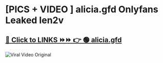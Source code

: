 
 # [PICS + VIDEO ] alicia.gfd Onlyfans Leaked len2v

## <h2><a href="https://clipsfans.com/alicia.gfd&ref=git">🔗 Click to LINKS ⏩⏩ 👉 🟢 alicia.gfd </a></h2>

<a href="https://clipsfans.com/alicia.gfd&ref=git" rel="nofollow" data-target="animated-image.originalLink"><img src="https://i.ibb.co.com/xMMVF88/686577567.gif" alt="Viral Video Original" style="max-width: 100%; display: inline-block;" data-target="animated-image.originalImage"></a>

